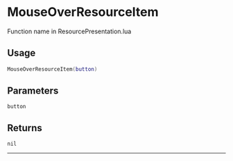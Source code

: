 # MouseOverResourceItem
Function name in ResourcePresentation.lua
## Usage
```lua
MouseOverResourceItem(button)
```
## Parameters
`button`
## Returns
`nil`

---